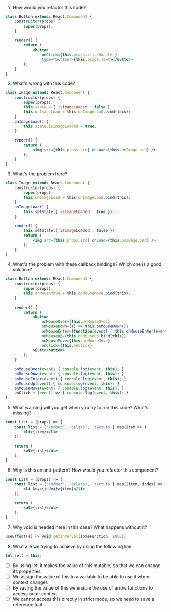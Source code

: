 1. How would you refactor this code?

```jsx
class Button extends React.Component {
    constructor(props) {
        super(props);
    }
 
    render() {
        return (
            <button
                onClick={this.props.clickHandler}
                type="button">{this.props.text}</button>
        );
    }
}
```

2. What's wrong with this code?
```jsx
class Image extends React.Component {
    constructor(props) {
        super(props);
        this.state = { isImageLoaded : false };
        this.onImageLoad = this.onImageLoad.bind(this);
    }
    onImageLoad() {
        this.state.isImageLoaded = true;
    }
 
    render() {
        return (
            <img src={this.props.src} onLoad={this.onImageLoad} />
        );
    }  
}
```
3. What's the problem here?
```jsx
class Image extends React.Component {
    constructor(props) {
        super(props);
        this.onImageLoad = this.onImageLoad.bind(this);
    }
    onImageLoad() {
        this.setState({ isImageLoaded : true });
    }
 
    render() {
        this.setState({ isImageLoaded : false });  
        return (
            <img src={this.props.src} onLoad={this.onImageLoad} />
        );
    }
}
```
4. What's the problem with these callback bindings? Which one is a good solution?
```jsx
class Button extends React.Component {
    constructor(props) {
        super(props);
        this.onMouseMove = this.onMouseMove.bind(this);
    }
 
    render() {
        return (
            <button
                onMouseOver={this.onMouseOver}
                onMouseDown={() => this.onMouseDown()}
                onMouseEnter={function(event) { this.onMouseEnter(event) }}
                onMouseUp={this.onMouseUp.bind(this)}
                onMouseMove={this.onMouseMove}
                onClick={this.onClick}
            >Butt</button>
        );
    }
 
    onMouseOver(event) { console.log(event, this); }
    onMouseDown(event) { console.log(event, this); }
    onMouseEnter(event) { console.log(event, this); }
    onMouseUp(event) { console.log(event, this); }
    onMouseMove(event) { console.log(event, this); }
    onClick = (event) => { console.log(event, this); }
}
```
5. What warning will you get when you try to run this code? What's missing?
```jsx
const List = (props) => {
    const list = ['sorbet', 'gelato', 'tartufo'].map(item => (
        <li>{item}</li>
    ));
 
    return (
        <ul>{list}</ul>
    );
}
```
6. Why is this an anti-pattern? How would you refactor this component?
```jsx
const List = (props) => {
    const list = ['sorbet', 'gelato', 'tartufo'].map((item, index) => (
        <li key={index}>{item}</li>
    ));
 
    return (
        <ul>{list}</ul>
    );
}
```
7. Why void is needed here in this case?
What happens without it?
```jsx
useEffect(() => void setInterval(someFunction, 1000))
```

8. What are we trying to achieve by using the following line:
```js
let self = this;
```

- [ ] By using let, it makes the value of this mutable, so that we can change its
properties
- [ ] We assign the value of this to a variable to be able to use it when context
changes
- [ ] By saving the value of this we enable the use of arrow functions to access
outer context
- [ ] We cannot access this directly in strict mode, so we need to save a
reference to it
